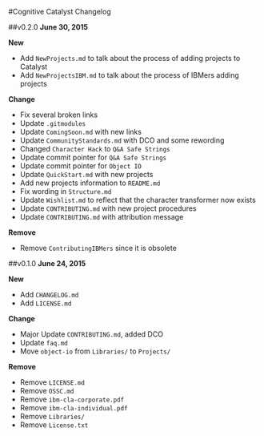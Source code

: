 #Cognitive Catalyst Changelog

##v0.2.0
**June 30, 2015**

**New**
- Add `NewProjects.md` to talk about the process of adding projects to Catalyst
- Add `NewProjectsIBM.md` to talk about the process of IBMers adding projects

**Change**
- Fix several broken links
- Update `.gitmodules`
- Update `ComingSoon.md` with new links
- Update `CommunityStandards.md` with DCO and some rewording
- Changed `Character Hack` to `Q&A Safe Strings`
- Update commit pointer for `Q&A Safe Strings`
- Update commit pointer for `Object IO`
- Update `QuickStart.md` with new projects
- Add new projects information to `README.md`
- Fix wording in `Structure.md`
- Update `Wishlist.md` to reflect that the character transformer now exists
- Update `CONTRIBUTING.md` with new project procedures
- Update `CONTRIBUTING.md` with attribution message

**Remove**
- Remove `ContributingIBMers` since it is obsolete

##v0.1.0
**June 24, 2015**

**New**
- Add `CHANGELOG.md`
- Add `LICENSE.md`

**Change**
- Major Update `CONTRIBUTING.md`, added DCO
- Update `faq.md`
- Move `object-io` from `Libraries/` to `Projects/`

**Remove**
- Remove `LICENSE.md`
- Remove `OSSC.md`
- Remove `ibm-cla-corporate.pdf`
- Remove `ibm-cla-individual.pdf`
- Remove `Libraries/`
- Remove `License.txt`